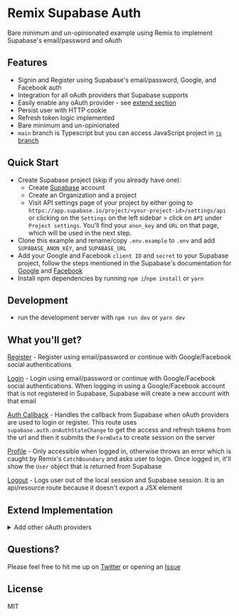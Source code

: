 # Remix Supabase Auth

Bare minimum and un-opinionated example using Remix to implement Supabase's email/password and oAuth

## Features

- Signin and Register using Supabase's email/password, Google, and Facebook auth
- Integration for all oAuth providers that Supabase supports
- Easily enable any oAuth provider - see [extend section](https://github.com/arpitdalal/remix-supabase-auth#extend-implementation)
- Persist user with HTTP cookie
- Refresh token logic implemented
- Bare minimum and un-opinionated
- `main` branch is Typescript but you can access JavaScript project in [`js` branch](https://github.com/arpitdalal/remix-supabase-auth/tree/js)

## Quick Start

- Create Supabase project (skip if you already have one):
  - Create [Supabase](https://app.supabase.io/) account
  - Create an Organization and a project
  - Visit API settings page of your project by either going to `https://app.supabase.io/project/<your-project-id>/settings/api` or clicking on the `Settings` on the left sidebar > click on `API` under `Project settings`. You'll find your `anon_key` and `URL` on that page, which will be used in the next step.
- Clone this example and rename/copy `.env.example` to `.env` and add `SUPABASE_ANON_KEY`, and `SUPABASE_URL`
- Add your Google and Facebook `client ID` and `secret` to your Supabase project, follow the steps mentioned in the Supabase's documentation for [Google](https://supabase.com/docs/guides/auth/auth-google) and [Facebook](https://supabase.com/docs/guides/auth/auth-facebook)
- Install npm dependencies by running `npm i`/`npm install` or `yarn`

## Development

- run the development server with `npm run dev` or `yarn dev`

## What you'll get?

[Register](./app/routes/register.tsx) - Register using email/password or continue with Google/Facebook social authentications

[Login](./app/routes/login.tsx) - Login using email/password or continue with Google/Facebook social authentications. When logging in using a Google/Facebook account that is not registered in Supabase, Supabase will create a new account with that email

[Auth Callback](./app/routs/api/../../routes/api/auth.callback.tsx) - Handles the callback from Supabase when oAuth providers are used to login or register. This route uses `supabase.auth.onAuthStateChange` to get the access and refresh tokens from the url and then it submits the `FormData` to create session on the server

[Profile](./app/routes/profile.tsx) - Only accessible when logged in, otherwise throws an error which is caught by Remix's `CatchBoundary` and asks user to login. Once logged in, it'll show the `User` object that is returned from Supabase

[Logout](./app/routes/api/logout.ts) - Logs user out of the local session and Supabase session. It is an api/resource route because it doesn't export a JSX element

## Extend Implementation

<details>
<summary>Add other oAuth providers</summary>

- Simply add the `client ID` and `secret` to Supabase for the provider that you want to support.
- In `login.tsx` and `register.tsx` add the `<AuthProviderBtn provider={YourProvider} redirectTo={redirectTo} />` and that's it!
</details>

## Questions?

Please feel free to hit me up on [Twitter](https://twitter.com/_arpit_dalal_) or opening an [Issue](https://github.com/arpitdalal/remix-supabase-auth/issues)

## License

MIT
